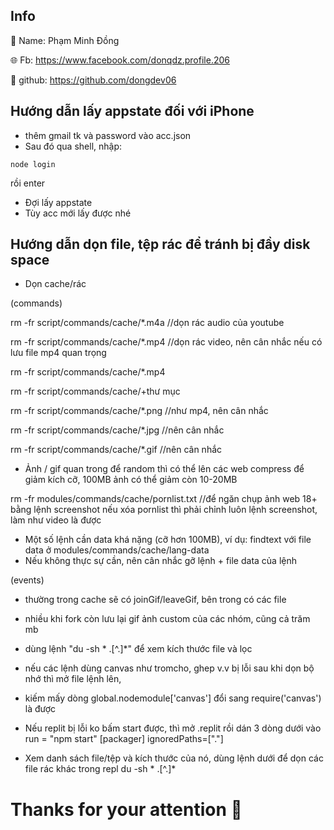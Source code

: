 ## Info
👤 Name: Phạm Minh Đồng

🌐 Fb: https://www.facebook.com/donqdz.profile.206

🔐 github: https://github.com/dongdev06

## Hướng dẫn lấy appstate đối với iPhone
- thêm gmail tk và password vào acc.json
- Sau đó qua shell, nhập:
```
node login
```
rồi enter
- Đợi lấy appstate
- Tùy acc mới lấy được nhé

## Hướng dẫn dọn file, tệp rác để tránh bị đầy disk space
- Dọn cache/rác

(commands)

rm -fr script/commands/cache/*.m4a //dọn rác audio của youtube

rm -fr script/commands/cache/*.mp4 //dọn rác video, nên cân nhắc nếu có lưu file mp4 quan trọng

rm -fr script/commands/cache/*.mp4

rm -fr script/commands/cache/+thư mục

rm -fr script/commands/cache/*.png //như mp4, nên cân nhắc

rm -fr script/commands/cache/*.jpg //nên cân nhắc

rm -fr script/commands/cache/*.gif //nên cân nhắc

- Ảnh / gif quan trong để random thì có thể lên các web compress để giảm kích cỡ, 100MB ảnh có thể giảm còn 10-20MB

rm -fr modules/commands/cache/pornlist.txt //để ngăn chụp ảnh web 18+ bằng lệnh screenshot
nếu xóa pornlist thì phải chỉnh luôn lệnh screenshot, làm như video là được

- Một số lệnh cần data khá nặng (cỡ hơn 100MB), ví dụ: findtext với file data ở modules/commands/cache/lang-data
- Nếu không thực sự cần, nên cân nhắc gỡ lệnh + file data của lệnh

(events)
- thường trong cache sẽ có joinGif/leaveGif, bên trong có các file
- nhiều khi fork còn lưu lại gif ảnh custom của các nhóm, cũng cả trăm mb

- dùng lệnh "du -sh * .[^.]*" để xem kích thước file và lọc

- nếu các lệnh dùng canvas như tromcho, ghep v.v bị lỗi sau khi dọn bộ nhớ thì mở file lệnh lên,
- kiếm mấy dòng global.nodemodule['canvas'] đổi sang require('canvas') là được

- Nếu replit bị lỗi ko bấm start được, thì mở .replit rồi dán 3 dòng dưới vào
run = "npm start"
[packager]
ignoredPaths=["."]

- Xem danh sách file/tệp và kích thước của nó, dùng lệnh dưới để dọn các file rác khác trong repl
du -sh * .[^.]*

# Thanks for your attention 💞